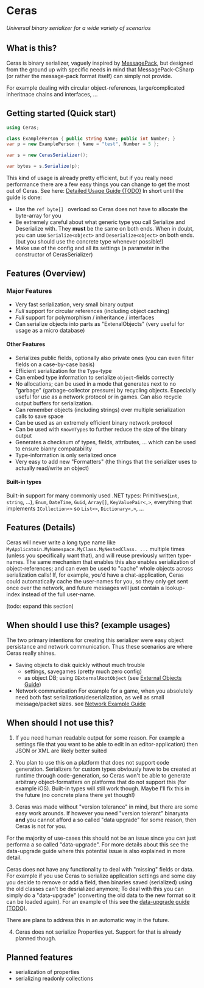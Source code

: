 # Ceras
###### Universal binary serializer for a wide variety of scenarios

## What is this?
Ceras is binary serializer, vaguely inspired by [MessagePack](https://github.com/neuecc/MessagePack-CSharp),
but designed from the ground up with specific needs in mind that MessagePack-CSharp (or rather the message-pack format itself) can simply not provide.

For example dealing with circular object-references, large/complicated inheritnace chains and interfaces, ...

## Getting started (Quick start)

```csharp
using Ceras;

class ExamplePerson { public string Name; public int Number; }
var p = new ExamplePerson { Name = "test", Number = 5 };

var s = new CerasSerializer();

var bytes = s.Serialize(p);
```

This kind of usage is already pretty efficient, but if you really need performance there are a few easy things you can change to get the most out of Ceras. See here: [Detailed Usage Guide (TODO)]()
In short until the guide is done:
- Use the `ref byte[] ` overload so Ceras does not have to allocate the byte-array for you
- Be extremely careful about what generic type you call Serialize and Deserialize with. They **must** be the same on both ends. When in doubt, you can use `Serialize<object>` and `Deserialize<object>` on both ends. (but you should use the concrete type whenever possible!)
- Make use of the config and all its settings (a parameter in the constructor of CerasSerializer)


## Features (Overview)

### Major Features
- Very fast serialization, very small binary output
- *Full* support for circular references (including object caching)
- *Full* support for polymorphism / inheritance / interfaces
- Can serialize objects into parts as "ExtenalObjects" (very useful for usage as a micro database)

#### Other Features
- Serializes public fields, optionally also private ones (you can even filter fields on a case-by-case basis)
- Efficient serialization for the `Type`-type
- Can embed type information to serialize `object`-fields correctly
- No allocations; can be used in a mode that generates next to no "garbage" (garbage-collector pressure) by recycling objects. Especially useful for use as a network protocol or in games. Can also recycle output buffers for serialization.
- Can remember objects (including strings) over multiple serialization calls to save space
- Can be used as an extremely efficient binary network protocol
- Can be used with `KnownTypes` to further reduce the size of the binary output
- Generates a checksum of types, fields, attributes, ... which can be used to ensure bianry compatability
- Type-information is only serialized once
- Very easy to add new "Formatters" (the things that the serializer uses to actually read/write an object)

#### Built-in types
Built-in support for many commonly used .NET types: Primitives(`int`, `string`, ...), `Enum`, `DateTime`, `Guid`, `Array[]`, `KeyValuePair<,>`, everything that implements `ICollection<>` so `List<>`, `Dictionary<,>`, ... 


## Features (Details)

Ceras will never write a long type name like `MyApplicatoin.MyNamespace.MyClass.MyNestedClass. ...` multiple times (unless you specifically want that), and will reuse previously written type-names.
The same mechanism that enables this also enables serialization of object-references; and can even be used to "cache" whole objects across serialization calls! If, for example, you'd have a chat-application, Ceras could automatically cache the user-names for you, so they only get sent once over the network, and future messages will just contain a lookup-index instead of the full user-name.


(todo: expand this section)



## When should I use this? (example usages)

The two primary intentions for creating this serializer were easy object persistance and network communication.
Thus these scenarios are where Ceras really shines.

- Saving objects to disk quickly without much trouble
  - settings, savegames (pretty much zero config)
  - as object DB; using `IExternalRootObject` (see [External Objects Guide]())
- Network communication
  For example for a game, when you absolutely need both fast serialization/deserialization, as well as small message/packet sizes.
  see [Network Example Guide]()

## When should I not use this?

1) If you need human readable output for some reason. For example a settings file that you want to be able to edit in an editor-application) then JSON or XML are likely better suited

2) You plan to use this on a platform that does not support code generation. Serializers for custom types obviously have to be created at runtime through code-generation, so Ceras won't be able to generate arbitrary object-formatters on platforms that do not support this (for example iOS). Built-in types will still work though. Maybe I'll fix this in the future (no concrete plans there yet though!)

3) Ceras was made without "version tolerance" in mind, but there are some easy work arounds. If however you need "version tolerant" binaryata **and** you cannot afford a so called "data upgrade" for some reason, then Ceras is not for you.

For the majority of use-cases this should not be an issue since you can just performa a so called "data-upgrade".
For more details about this see the data-upgrade guide where this potential issue is also explained in more detail.

Ceras does not have any functionality to deal with "missing" fields or data. For example if you use Ceras to serialize application settings and some day you decide to remove or add a field, then binaries saved (serialized) using the old classes can't be desrialized anymore; To deal with this you can simply do a "data-upgrade" (converting the old data to the new format so it can be loaded again). For an example of this see the [data-upgrade guide (TODO)]().   

There are plans to address this in an automatic way in the future.

4) Ceras does not serialize Properties yet. Support for that is already planned though.


## Planned features

- serialization of properties
- serializing readonly collections


